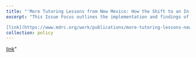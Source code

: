 ```yaml
---
title: "'More Tutoring Lessons from New Mexico: How the Shift to an In-School Model Expanded Access and Improved Attendance' with Rachel McCormick, Janey Woo, Jackie Mendez, and Jean Grossman (2025)"
excerpt: "This Issue Focus outlines the implementation and findings of a tutoring program in New Mexico, focusing on the logistical challenges and lessons learned from scaling up tutoring efforts to better support students in need.

[link](https://www.mdrc.org/work/publications/more-tutoring-lessons-new-mexico)"
collection: policy
---
```


[link](https://www.mdrc.org/work/publications/more-tutoring-lessons-new-mexico)"
